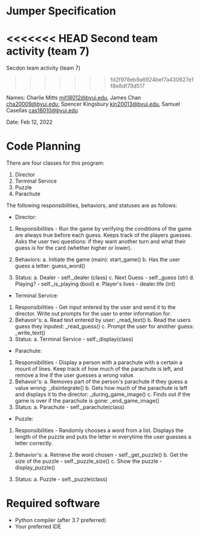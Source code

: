 # Jumper Specification
<<<<<<< HEAD
Second team activity (team 7) 
=======
Secdon team activity (team 7) 
>>>>>>> fd2f978eb9a6924bef7a430627e1f8e8df79d517

Names: Charlie Mitts mit18012@byui.edu, James Chan cha20009@byui.edu, Spencer Kingsbury kin20013@byui.edu, Samuel Casellas cas18010@byui.edu


Date: Feb 12, 2022

# Code Planning

There are four classes for this program:

1. Director
2. Terminal Service
3. Puzzle
4. Parachute

The following responsibilities, behaviors, and statuses are as follows:


- Director:
1. Responsibilities - Run the game by verifying the conditions of the game are always true before each guess. Keeps track of the players guesses. Asks the user two questions: if they want another turn and what their guess is for the card (whether higher or lower).

2. Behaviors:
    a. Initiate the game (main): start_game()
    b. Has the user guess a letter: guess_word()


3. Status:
    a. Dealer - self._dealer (class)
    c. Next Guess - self._guess (str)
    d. Playing? - self._is_playing (bool)
    e. Player's lives - dealer.life (int)

- Terminal Service:
1. Responsibilities - Get input entered by the user and send it to the director. Write out prompts       for the user to enter information for.
2. Behavoir's:
    a. Read text entered by user: _read_text()
    b. Read the users guess they inputed: _read_guess()
    c. Prompt the user for another guess: _write_text()
3. Status:
    a. Terminal Service - self._display(class)

- Parachute:
1. Responsibilities - Display a person with a parachute with a certain a mount of lines. Keep track of how much of the parachute is left, and remove a line if the user guesses a wrong value.
2. Behavoir's: 
    a. Removes part of the person's parachute if they guess a value wrong: _disintegrate()
    b. Gets how much of the parachute is left and displays it to the director: _during_game_image()
    c. Finds out if the game is over if the parachute is gone: _end_game_image()
3. Status:
    a. Parachute - self._parachute(class)


- Puzzle:
1. Responsibilities - Randomly chooses a word from a list. Displays the length of the puzzle and puts the letter in everytime the user guesses a letter correctly.

2. Behavior's:
    a. Retrieve the word chosen - self._get_puzzle()
    b. Get the size of the puzzle - self._puzzle_size()
    c. Show the puzzle - display_puzzle()

3. Status:
    a. Puzzle - self._puzzle(class)

    
# Required software
- Python compiler (after 3.7 preferred)
- Your preferred IDE
